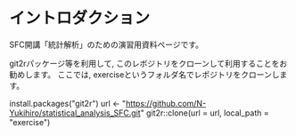 # イントロダクション
SFC開講「統計解析」のための演習用資料ページです。

git2rパッケージ等を利用して, このレポジトリをクローンして利用することをお勧めします。 ここでは, exerciseというフォルダ名でレポジトリをクローンします。

install.packages("git2r")
url <- "https://github.com/N-Yukihiro/statistical_analysis_SFC.git"
git2r::clone(url = url,
             local_path = "exercise")
